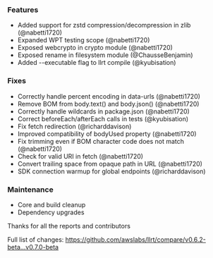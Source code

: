 ### Features
  - Added support for zstd compression/decompression in zlib (@nabetti1720)
  - Expanded WPT testing scope (@nabetti1720)
  - Exposed webcrypto in crypto module (@nabetti1720)
  - Exposed rename in filesystem module (@ChausseBenjamin)
  - Added --executable flag to llrt compile (@kyubisation)

### Fixes
  - Correctly handle percent encoding in data-urls (@nabetti1720)
  - Remove BOM from body.text() and body.json() (@nabetti1720)
  - Correctly handle wildcards in package.json (@nabetti1720)
  - Correct beforeEach/afterEach calls in tests (@kyubisation)
  - Fix fetch redirection (@richarddavison)
  - Improved compatibility of bodyUsed property (@nabetti1720)
  - Fix trimming even if BOM character code does not match (@nabetti1720)
  - Check for valid URI in fetch (@nabetti1720)
  - Convert trailing space from opaque path in URL (@nabetti1720)
  - SDK connection warmup for global endpoints (@richarddavison)

### Maintenance
  - Core and build cleanup
  - Dependency upgrades

Thanks for all the reports and contributors

Full list of changes:
https://github.com/awslabs/llrt/compare/v0.6.2-beta...v0.7.0-beta
